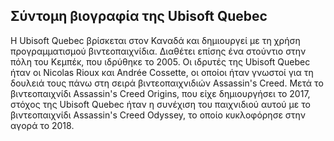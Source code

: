 ## Σύντομη βιογραφία της Ubisoft Quebec

Η Ubisoft Quebec βρίσκεται στον Καναδά και δημιουργεί με τη χρήση προγραμματισμού βιντεοπαιχνίδια. Διαθέτει επίσης ένα στούντιο στην πόλη του Κεμπέκ, που ιδρύθηκε το 2005. Οι ιδρυτές της Ubisoft Quebec ήταν οι Nicolas Rioux και Andrée Cossette, οι οποίοι ήταν γνωστοί για τη δουλειά τους πάνω στη σειρά βιντεοπαιχνιδιών Assassin's Creed. Μετά το βιντεοπαιχνίδι Assassin's Creed Origins, που είχε δημιουργήσει το 2017, στόχος της Ubisoft Quebec ήταν η συνέχιση του παιχνιδιού αυτού με το βιντεοπαιχνίδι Assassin's Creed Οdyssey, το οποίο κυκλοφόρησε στην αγορά το 2018. 
